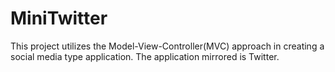 # MiniTwitter
This project utilizes the Model-View-Controller(MVC) approach in creating a social media type application. The application mirrored is Twitter. 
